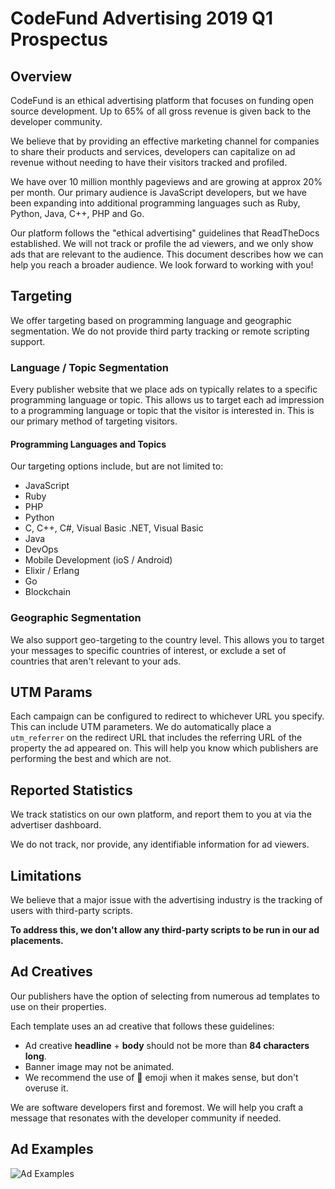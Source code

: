 # CodeFund Advertising 2019 Q1 Prospectus

## Overview

CodeFund is an ethical advertising platform that focuses on funding open source development. Up to 65% of all gross revenue is given back to the developer community.

We believe that by providing an effective marketing channel for companies to share their products and services, developers can capitalize on ad revenue without needing to have their visitors tracked and profiled.

We have over 10 million monthly pageviews and are growing at approx 20% per month. Our primary audience is JavaScript developers, but we have been expanding into additional programming languages such as Ruby, Python, Java, C++, PHP and Go.

Our platform follows the "ethical advertising" guidelines that ReadTheDocs established. We will not track or profile the ad viewers, and we only show ads that are relevant to the audience. This document describes how we can help you reach a broader audience. We look forward to working with you!

## Targeting

We offer targeting based on programming language and geographic segmentation. We
do not provide third party tracking or remote scripting support.

### Language / Topic Segmentation

Every publisher website that we place ads on typically relates to a specific programming
language or topic. This allows us to target each ad impression to a programming language or
topic that the visitor is interested in. This is our primary method of targeting visitors.

#### Programming Languages and Topics

Our targeting options include, but are not limited to:

* JavaScript
* Ruby
* PHP
* Python
* C, C++, C#, Visual Basic .NET, Visual Basic
* Java
* DevOps
* Mobile Development (ioS / Android)
* Elixir / Erlang
* Go
* Blockchain

### Geographic Segmentation

We also support geo-targeting to the country level. This allows you to target your
messages to specific countries of interest, or exclude a set of countries that aren't
relevant to your ads.

## UTM Params

Each campaign can be configured to redirect to whichever URL you specify. This can include
UTM parameters. We do automatically place a `utm_referrer` on the redirect URL that includes the referring URL of the property the ad appeared on. This will help you know which publishers are performing the best and which are not.

## Reported Statistics

We track statistics on our own platform, and report them to you at via the advertiser
dashboard.

We do not track, nor provide, any identifiable information for ad viewers.

## Limitations

We believe that a major issue with the advertising industry is the tracking of users with
third-party scripts.

**To address this, we don't allow any third-party scripts to be run in
our ad placements.**

## Ad Creatives

Our publishers have the option of selecting from numerous ad templates to use on their properties.

Each template uses an ad creative that follows these guidelines:

* Ad creative **headline** + **body** should not be more than **84 characters long**.
* Banner image may not be animated.
* We recommend the use of 👋 emoji when it makes sense, but don't overuse it.

We are software developers first and foremost. We will help you craft a message that resonates with the developer community if needed.

## Ad Examples

![Ad Examples](http://codefund.io.s3.amazonaws.com/assets/ad-examples.png)
